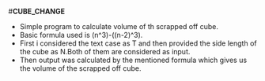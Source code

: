 #**CUBE_CHANGE**


*	Simple program to calculate volume of th scrapped off cube.
*	Basic formula used is (n^3)-((n-2)^3).
*	First i considered the text case as T and then provided the side length of the cube as N.Both of them are considered as input.
*	Then output was calculated by the mentioned formula which gives us the volume of the scrapped off cube.
